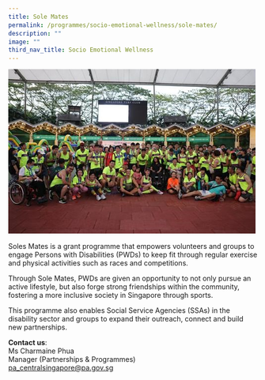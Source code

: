 ```yaml
---
title: Sole Mates
permalink: /programmes/socio-emotional-wellness/sole-mates/
description: ""
image: ""
third_nav_title: Socio Emotional Wellness
---
```

![Sole_Mates](/images/Programmes/solemates.jpg)

Soles Mates is a grant programme that empowers volunteers and groups to engage Persons with Disabilities (PWDs) to keep fit through regular exercise and physical activities such as races and competitions. 

Through Sole Mates, PWDs are given an opportunity to not only pursue an active lifestyle, but also forge strong friendships within the community, fostering a more inclusive society in Singapore through sports. 

This programme also enables Social Service Agencies (SSAs) in the disability sector and groups to expand their outreach, connect and build new partnerships.

**Contact us**:  
Ms Charmaine Phua  
Manager (Partnerships &amp; Programmes)  
[pa_centralsingapore@pa.gov.sg](mailto:pa_centralsingapore@pa.gov.sg)
